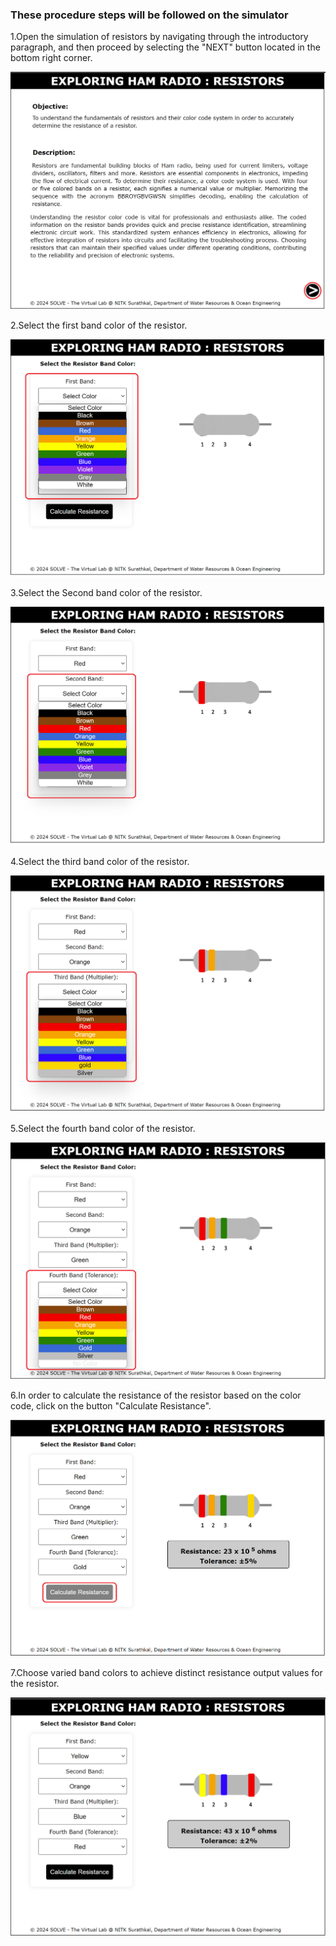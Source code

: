 ### These procedure steps will be followed on the simulator  

1.Open the simulation of resistors by navigating through the introductory paragraph, and then proceed by selecting the "NEXT" button located in the bottom right corner.

![Image 1](images/1.png)

2.Select the first band color of the resistor.

![Image 2](images/2.png)

3.Select the Second band color of the resistor.

![Image 3](images/3.png)

4.Select the third band color of the resistor.

![Image 5](images/4.png)

5.Select the fourth band color of the resistor.

![Image 5](images/5.png)


6.In order to calculate the resistance of the resistor based on the color code, click on 
the button "Calculate Resistance".

![Image 5](images/6.png)


7.Choose varied band colors to achieve distinct resistance output values for the resistor.

![Image 5](images/7.png)





